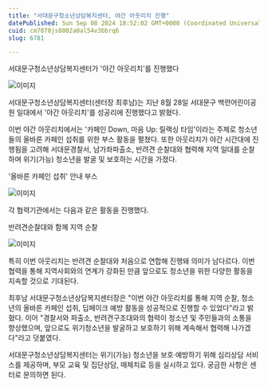 ```yaml
---
title: "서대문구청소년상담복지센터, 야간 아웃리치 진행"
datePublished: Sun Sep 08 2024 18:52:02 GMT+0000 (Coordinated Universal Time)
cuid: cm7078js8002a0al54v3bbrq6
slug: 6781

---
```



서대문구청소년상담복지센터가 '야간 아웃리치'를 진행했다

![이미지](https://cdn.hashnode.com/res/hashnode/image/upload/v1739261236455/d245ccb2-eb4a-4f34-a919-ae1c434b8dcf.jpeg)

서대문구청소년상담복지센터(센터장 최후남)는 지난 8월 28일 서대문구 백련어린이공원 일대에서 '야간 아웃리치'를 성공리에 진행했다고 밝혔다.

이번 야간 아웃리치에서는 '카페인 Down, 마음 Up: 릴랙싱 타임'이라는 주제로 청소년들의 올바른 카페인 섭취를 위한 부스 활동을 펼쳤다. 또한 아웃리치가 야간 시간대에 진행됨을 고려해 서대문경찰서, 남가좌파출소, 반려견 순찰대와 협력해 지역 일대를 순찰하며 위기(가능) 청소년을 발굴 및 보호하는 시간을 가졌다.

'올바른 카페인 섭취' 안내 부스

![이미지](https://cdn.hashnode.com/res/hashnode/image/upload/v1739261238591/d6ed0adb-b4ed-45ea-83c3-5a38f0892554.jpeg)

각 협력기관에서는 다음과 같은 활동을 진행했다.

반려견순찰대와 함께 지역 순찰

![이미지](https://cdn.hashnode.com/res/hashnode/image/upload/v1739261241075/80c37e2e-6f47-4932-a6e4-84cebef04f04.jpeg)

특히 이번 아웃리치는 반려견 순찰대와 처음으로 연합해 진행돼 의미가 남다르다. 이번 협력을 통해 지역사회와의 연계가 강화된 만큼 앞으로도 청소년을 위한 다양한 활동을 지속할 것으로 기대된다.

최후남 서대문구청소년상담복지센터장은 "이번 야간 아웃리치를 통해 지역 순찰, 청소년의 올바른 카페인 섭취, 딥페이크 예방 활동을 성공적으로 진행할 수 있었다"라고 밝혔다. 이어 "경찰서와 파출소, 반려견구조대와의 협력이 청소년 및 주민들과의 소통을 향상했으며, 앞으로도 위기청소년을 발굴하고 보호하기 위해 계속해서 협력해 나가겠다"라고 덧붙였다.

서대문구청소년상담복지센터는 위기(가능) 청소년을 보호·예방하기 위해 심리상담 서비스를 제공하며, 부모 교육 및 집단상담, 매체치료 등을 실시하고 있다. 궁금한 사항은 센터로 문의하면 된다.